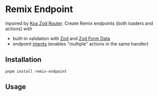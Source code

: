 # Remix Endpoint

Inpsired by [Koa Zod Router](https://github.com/JakeFenley/koa-zod-router). Create Remix endpoints (both loaders and actions) with

- built-in validation with [Zod](https://www.npmjs.com/package/zod) and [Zod Form Data](https://www.npmjs.com/package/zod-form-data)
- endpoint [intents](https://github.com/remix-run/remix/discussions/3138) (enables "multiple" actions in the same handler)

## Installation

```
pnpm install remix-endpoint
```

## Usage
